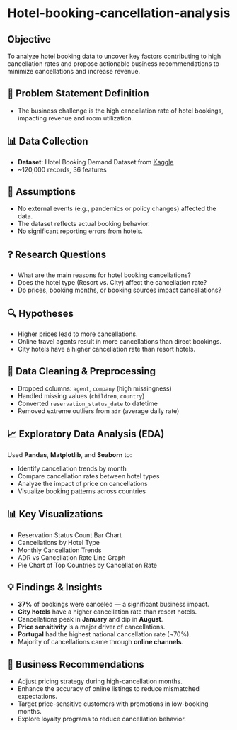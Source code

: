 # Hotel-booking-cancellation-analysis
## Objective
To analyze hotel booking data to uncover key factors contributing to high cancellation rates and propose actionable business recommendations to minimize cancellations and increase revenue.

## 📌 Problem Statement Definition

- The business challenge is the high cancellation rate of hotel bookings, impacting revenue and room utilization.

## 📊 Data Collection

- **Dataset**: Hotel Booking Demand Dataset from [Kaggle](https://www.kaggle.com/datasets/jessemostipak/hotel-booking-demand)
- ~120,000 records, 36 features

## 🧾 Assumptions

- No external events (e.g., pandemics or policy changes) affected the data.
- The dataset reflects actual booking behavior.
- No significant reporting errors from hotels.

## ❓ Research Questions

- What are the main reasons for hotel booking cancellations?
- Does the hotel type (Resort vs. City) affect the cancellation rate?
- Do prices, booking months, or booking sources impact cancellations?

## 🔍 Hypotheses

- Higher prices lead to more cancellations.
- Online travel agents result in more cancellations than direct bookings.
- City hotels have a higher cancellation rate than resort hotels.

## 🧹 Data Cleaning & Preprocessing

- Dropped columns: `agent`, `company` (high missingness)
- Handled missing values (`children`, `country`)
- Converted `reservation_status_date` to datetime
- Removed extreme outliers from `adr` (average daily rate)

## 📈 Exploratory Data Analysis (EDA)

Used **Pandas**, **Matplotlib**, and **Seaborn** to:

- Identify cancellation trends by month
- Compare cancellation rates between hotel types
- Analyze the impact of price on cancellations
- Visualize booking patterns across countries

## 📊 Key Visualizations

- Reservation Status Count Bar Chart
- Cancellations by Hotel Type
- Monthly Cancellation Trends
- ADR vs Cancellation Rate Line Graph
- Pie Chart of Top Countries by Cancellation Rate

## 💡 Findings & Insights

- **37%** of bookings were canceled — a significant business impact.
- **City hotels** have a higher cancellation rate than resort hotels.
- Cancellations peak in **January** and dip in **August**.
- **Price sensitivity** is a major driver of cancellations.
- **Portugal** had the highest national cancellation rate (~70%).
- Majority of cancellations came through **online channels**.

## 📌 Business Recommendations

- Adjust pricing strategy during high-cancellation months.
- Enhance the accuracy of online listings to reduce mismatched expectations.
- Target price-sensitive customers with promotions in low-booking months.
- Explore loyalty programs to reduce cancellation behavior.





